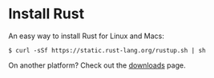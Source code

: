 # Install Rust

An easy way to install Rust for Linux and Macs:

```
$ curl -sSf https://static.rust-lang.org/rustup.sh | sh
```

On another platform? Check out the [downloads](https://www.rust-lang.org/downloads.html) page.